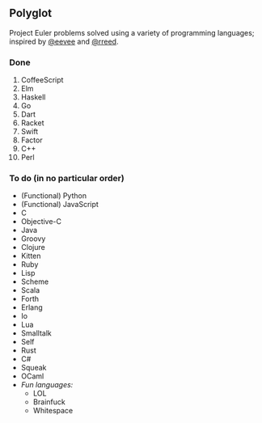 Polyglot
--------

Project Euler problems solved using a variety of programming languages; inspired
by [@eevee](https://github.com/eevee) and [@rreed](https://github.com/rreed).

### Done

1. CoffeeScript
2. Elm
3. Haskell
4. Go
5. Dart
6. Racket
7. Swift
8. Factor
9. C++
10. Perl

### To do (in no particular order)

* (Functional) Python
* (Functional) JavaScript
* C
* Objective-C
* Java
* Groovy
* Clojure
* Kitten
* Ruby
* Lisp
* Scheme
* Scala
* Forth
* Erlang
* Io
* Lua
* Smalltalk
* Self
* Rust
* C#
* Squeak
* OCaml
* *Fun languages:*
    * LOL
    * Brainfuck
    * Whitespace
